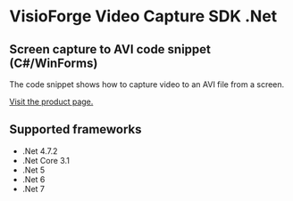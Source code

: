 ﻿# VisioForge Video Capture SDK .Net

## Screen capture to AVI code snippet (C#/WinForms)

The code snippet shows how to capture video to an AVI file from a screen.

[Visit the product page.](https://www.visioforge.com/video-capture-sdk-net)

## Supported frameworks

* .Net 4.7.2
* .Net Core 3.1
* .Net 5
* .Net 6
* .Net 7